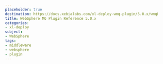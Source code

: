 ```yaml
---
placeholder: true
destination: https://docs.xebialabs.com/xl-deploy-wmq-plugin/5.0.x/wmqPluginManual.html
title: WebSphere MQ Plugin Reference 5.0.x
categories: 
- xl-deploy
subject:
- WebSphere
tags:
- middleware
- websphere
- plugin
---
```


